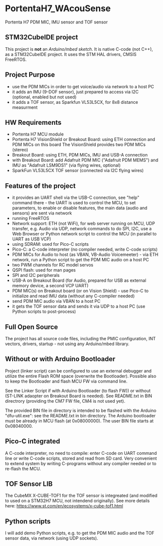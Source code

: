 # PortentaH7_WAcouSense
 Portenta H7 PDM MIC, IMU sensor and TOF sensor

## STM32CubeIDE project
This project is __not__ an _Arduino/mbed sketch_. It is native C-code (not C++), as a STM32CubeIDE project. It uses the STM HAL drivers, CMSIS FreeRTOS.

## Project Purpose
- use the PDM MICs in order to get voice/audio via network to a host PC
- it adds an IMU (9-DOF sensor), just prepared to access via I2C (optional, enabled but not used)
- it adds a TOF sensor, as Sparkfun VL53L5CX, for 8x8 distance measurment

## HW Requirements
- Portenta H7 MCU module
- Portenta H7 VisionShield or Breakout Board: using ETH connection and PDM MICs on this board
  The VisionShield provides two PDM MICs (stereo)
- Breakout Board: using ETH, PDM MICs, IMU and USB-A connection
- with Breakout Board: add Adafruit PDM MIC ("Adafruit PDM MEMS") and IMU as "Adafruit LSM9DS1" (via flying wires, optional)
- SparkFun VL53L5CX TOF sensor (connected via I2C flying wires)

## Features of the project
- it provides an UART shell via the USB-C connection, see "help" command there - the UART is used to control the MCU, to set
  parameters, to enable or disable features, the main data (audio and sensors) are sent via network
- running FreeRTOS
- Network support: ETH (not WiFi), for web server running on MCU, UDP transfer, e.g. Audio via UDP, network commands to do SPI, I2C,
  use a Web Browser or Python network script to control the MCU (in parallel to UART as USB VCP)
- using SDRAM: used for Pico-C scripts
- Pico-C: a C-code interpreter (no compiler needed, write C-code scripts)
- PDM MICs for Audio to host (as VBAN, VB-Audio Voicemeeter) - via ETH network, run a Python script to get the PDM MIC audio on a host PC
- two PWM channels for RC model servos
- QSPI flash: used for man pages
- SPI and I2C peripherals
- USB-A on Breakout Board (for Audio, prepared for USB as external memory device, a second VCP UART)
- PDM MIC(s) on Breakout board (or on Vision Shield) - use Pico-C to initialize and read IMU data (without any C-compiler needed)
- send PDM MIC audio via VBAN to a host PC
- it gets the TOF sensor data and sends it via UDP to a host PC (use Python scripts to post-process)

## Full Open Source
The project has all source code files, including the PMIC configuration, INT vectors, drivers, startup - not using any Arduino/mbed library.

## Without or with Arduino Bootloader
Project (linker script) can be configured to use an external debugger and utilize the entire Flash ROM space (overwrite the Bootloader).
Possible also to keep the Bootloader and flash MCU FW via command line.

See the Linker Script if with Arduino Bootloader (to flash FW)) or without (ST-LINK adaopter on Breakout Board is needed). See README.txt in BIN directrory (providing the CM7 FW file, CM4 is not used yet).

The provided BIN file in directory is intended to be flashed with the Arduino "dfu-util.exe": see the README.txt in bin directory. The Arduino bootloader must be already in MCU flash (at 0x08000000). The user BIN file starts at 0x08040000.

## Pico-C integrated
A C-code interpreter, no need to compile: enter C-code on UART command line or write C-code scripts, stored and read from SD card. Very convenient to extend system by writing C-programs without any compiler needed or to re-flash the MCU.

## TOF Sensor LIB
The CubeMX X-CUBE-TOF1 for the TOF sensor is integreated (and modified to  used on a STM32H7 MCU, not intendend originally).
See more details here: https://www.st.com/en/ecosystems/x-cube-tof1.html

## Python scripts
I will add demo Python scripts, e.g. to get the PDM MIC audio and the TOF sensor data, via network (using UDP sockets).

